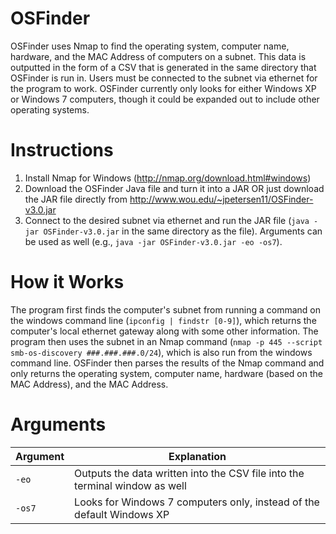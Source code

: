OSFinder
===============

OSFinder uses Nmap to find the operating system, computer name, hardware, and the MAC Address of computers on a subnet. This data is outputted in the form of a CSV that is generated in the same directory that OSFinder is run in. Users must be connected to the subnet via ethernet for the program to work. OSFinder currently only looks for either Windows XP or Windows 7 computers, though it could be expanded out to include other operating systems.

Instructions
===============
1. Install Nmap for Windows (http://nmap.org/download.html#windows)
2. Download the OSFinder Java file and turn it into a JAR OR just download the JAR file directly from http://www.wou.edu/~jpetersen11/OSFinder-v3.0.jar
3. Connect to the desired subnet via ethernet and run the JAR file (`java -jar OSFinder-v3.0.jar` in the same directory as the file). Arguments can be used as well (e.g., `java -jar OSFinder-v3.0.jar -eo -os7`).

How it Works
===============
The program first finds the computer's subnet from running a command on the windows command line (`ipconfig | findstr [0-9]`), which returns the computer's local ethernet gateway along with some other information. The program then uses the subnet in an Nmap command (`nmap -p 445 --script smb-os-discovery ###.###.###.0/24`), which is also run from the windows command line. OSFinder then parses the results of the Nmap command and only returns the operating system, computer name, hardware (based on the MAC Address), and the MAC Address.

Arguments
===============
| Argument | Explanation                                                                 |
| -------- | --------------------------------------------------------------------------- |
| `-eo`    | Outputs the data written into the CSV file into the terminal window as well |
| `-os7`   | Looks for Windows 7 computers only, instead of the default Windows XP       |
